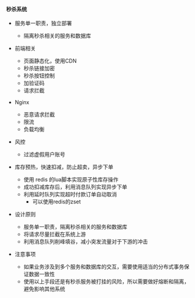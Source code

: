 #### 秒杀系统

- 服务单一职责，独立部署
    - 隔离秒杀相关的服务和数据库

- 前端相关
    - 页面静态化，使用CDN
    - 秒杀链接加密
    - 秒杀按钮控制
    - 加验证码
    - 请求拦截

- Nginx
    - 恶意请求拦截
    - 限流
    - 负载均衡

- 风控
    - 过滤虚假用户账号

- 库存预热，快速扣减，防止超卖，异步下单
    - 使用 redis 的lua脚本实现原子性库存操作
    - 成功扣减库存后，利用消息队列实现异步下单
    - 利用延时队列实现超时付款订单自动取消
        - 可以使用redis的zset

- 设计原则
    - 服务单一职责，隔离秒杀相关的服务和数据库
    - 将请求尽量拦截在系统上游
    - 利用消息队列削峰填谷，减小突发流量对于下游的冲击

- 注意事项
    - 如果业务涉及到多个服务和数据库的交互，需要使用适当的分布式事务保证数据一致性
    - 使用以上手段还是有秒杀服务被打挂的风险，所以需要做好熔断和隔离，避免影响其他系统
